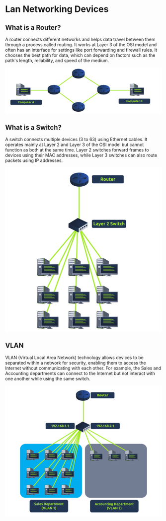 # Lan Networking Devices

## What is a Router? 

A router connects different networks and helps data travel between them through a process called routing. It works at Layer 3 of the OSI model and often has an interface for settings like port forwarding and firewall rules. It chooses the best path for data, which can depend on factors such as the path's length, reliability, and speed of the medium. 


![TryHackMe](image-5.png)


## What is a Switch? 

A switch connects multiple devices (3 to 63) using Ethernet cables. It operates mainly at Layer 2 and Layer 3 of the OSI model but cannot function as both at the same time. Layer 2 switches forward frames to devices using their MAC addresses, while Layer 3 switches can also route packets using IP addresses. 

![TryHackMe](image-6.png)


## VLAN

VLAN (Virtual Local Area Network) technology allows devices to be separated within a network for security, enabling them to access the Internet without communicating with each other. For example, the Sales and Accounting departments can connect to the Internet but not interact with one another while using the same switch.

![TryHackMe](image-7.png)